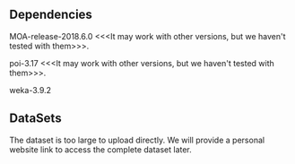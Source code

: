 ## Dependencies
MOA-release-2018.6.0 <<<It may work with other versions, but we haven't tested with them>>>.

poi-3.17 <<<It may work with other versions, but we haven't tested with them>>>.

weka-3.9.2

## DataSets
The dataset is too large to upload directly. We will provide a personal website link to access the complete dataset later.
